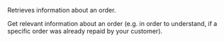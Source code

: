  Retrieves information about an order.

Get relevant information about an order (e.g. in order to understand, if a specific order was already repaid 
by your customer).
